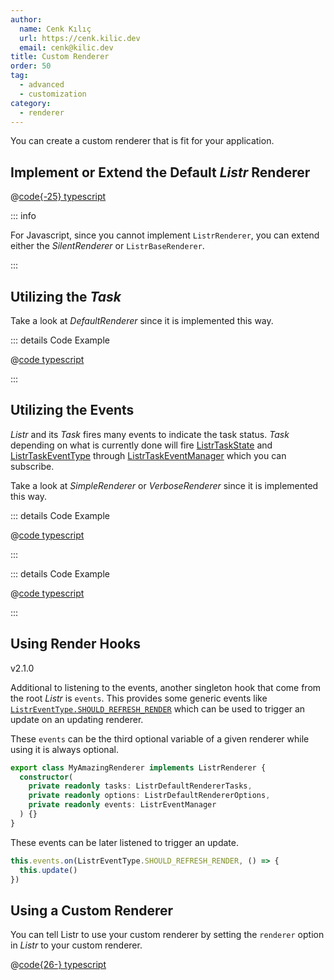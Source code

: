 ```yaml
---
author:
  name: Cenk Kılıç
  url: https://cenk.kilic.dev
  email: cenk@kilic.dev
title: Custom Renderer
order: 50
tag:
  - advanced
  - customization
category:
  - renderer
---
```


You can create a custom renderer that is fit for your application.

<!-- more -->

## Implement or Extend the Default _Listr_ Renderer

@[code{-25} typescript](../../examples/docs/renderer/custom/create-renderer.ts)

::: info

For Javascript, since you cannot implement `ListrRenderer`, you can extend either the _SilentRenderer_ or `ListrBaseRenderer`.

:::

## Utilizing the _Task_

Take a look at _DefaultRenderer_ since it is implemented this way.

::: details <FontIcon icon="material-symbols:code-blocks-outline" /> Code Example

@[code typescript](../../packages/listr2/src/renderer/default/renderer.ts)

:::

## Utilizing the Events

_Listr_ and its _Task_ fires many events to indicate the task status. _Task_ depending on what is currently done will fire [ListrTaskState](/api/enums/ListrTaskState.html) and [ListrTaskEventType](/api/enums/ListrTaskEventType.html) through [ListrTaskEventManager](/api/classes/ListrTaskEventManager.html) which you can subscribe.

Take a look at _SimpleRenderer_ or _VerboseRenderer_ since it is implemented this way.

::: details <FontIcon icon="material-symbols:code-blocks-outline" /> Code Example

@[code typescript](../../packages/listr2/src/renderer/simple/renderer.ts)

:::

::: details <FontIcon icon="material-symbols:code-blocks-outline" /> Code Example

@[code typescript](../../packages/listr2/src/renderer/verbose/renderer.ts)

:::

## Using Render Hooks

<Badge><FontIcon icon="mdi:tag-text-outline"/>v2.1.0</Badge>

Additional to listening to the events, another singleton hook that come from the root _Listr_ is `events`. This provides some generic events like [`ListrEventType.SHOULD_REFRESH_RENDER`](/api/enums/ListrEventType.html#should-refresh-render) which can be used to trigger an update on an updating renderer.

These `events` can be the third optional variable of a given renderer while using it is always optional.

```typescript
export class MyAmazingRenderer implements ListrRenderer {
  constructor(
    private readonly tasks: ListrDefaultRendererTasks,
    private readonly options: ListrDefaultRendererOptions,
    private readonly events: ListrEventManager
  ) {}
}
```

These events can be later listened to trigger an update.

```typescript
this.events.on(ListrEventType.SHOULD_REFRESH_RENDER, () => {
  this.update()
})
```

## Using a Custom Renderer

You can tell Listr to use your custom renderer by setting the `renderer` option in _Listr_ to your custom renderer.

@[code{26-} typescript](../../examples/docs/renderer/custom/create-renderer.ts)
